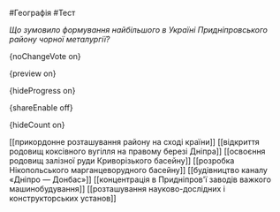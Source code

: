 #Географія #Тест

*Що зумовило формування найбільшого в Україні Придніпровського району чорної металургії?*

{noChangeVote on}

{preview on}

{hideProgress on}

{shareEnable off}

{hideCount on}

[[прикордонне розташування району на сході країни]]
[[відкриття родовищ коксівного вугілля на правому березі Дніпра]]
[[освоєння родовищ залізної руди Криворізького басейну]]
[[розробка Нікопольського марганцеворудного басейну]]
[[будівництво каналу «Дніпро — Донбас»]]
[[концентрація в Придніпров'ї заводів важкого машинобудування]]
[[розташування науково-дослідних і конструкторських установ]]
